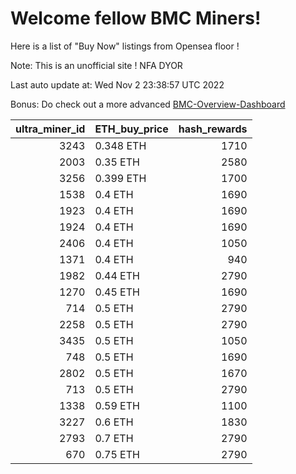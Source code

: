# Welcome fellow BMC Miners!
Here is a list of "Buy Now" listings from Opensea floor !

Note: This is an unofficial site ! NFA DYOR

Last auto update at: Wed Nov  2 23:38:57 UTC 2022

Bonus: Do check out a more advanced [BMC-Overview-Dashboard](https://dune.com/defifunk/BMC-Overview-Dashboard)


|   ultra_miner_id | ETH_buy_price   |   hash_rewards |
|-----------------:|:----------------|---------------:|
|             3243 | 0.348 ETH       |           1710 |
|             2003 | 0.35 ETH        |           2580 |
|             3256 | 0.399 ETH       |           1700 |
|             1538 | 0.4 ETH         |           1690 |
|             1923 | 0.4 ETH         |           1690 |
|             1924 | 0.4 ETH         |           1690 |
|             2406 | 0.4 ETH         |           1050 |
|             1371 | 0.4 ETH         |            940 |
|             1982 | 0.44 ETH        |           2790 |
|             1270 | 0.45 ETH        |           1690 |
|              714 | 0.5 ETH         |           2790 |
|             2258 | 0.5 ETH         |           2790 |
|             3435 | 0.5 ETH         |           1050 |
|              748 | 0.5 ETH         |           1690 |
|             2802 | 0.5 ETH         |           1670 |
|              713 | 0.5 ETH         |           2790 |
|             1338 | 0.59 ETH        |           1100 |
|             3227 | 0.6 ETH         |           1830 |
|             2793 | 0.7 ETH         |           2790 |
|              670 | 0.75 ETH        |           2790 |
